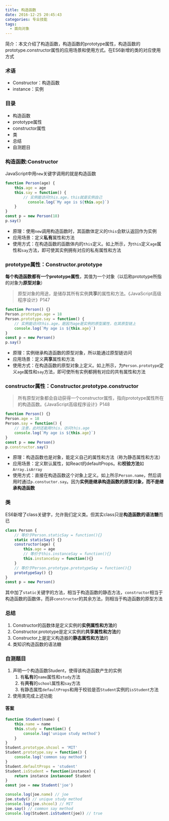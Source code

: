 ```yaml
---
title: 构造函数
date: 2016-12-25 20:45:43
categories: 专业技能
tags:
  - 面向对象
---
```


简介：本文介绍了构造函数，构造函数的prototype属性，构造函数的prototype.constructor属性的应用场景和使用方式。在ES6新增的类的对应使用方式
<!-- more -->
### 术语
* Constructor：构造函数
* instance：实例

### 目录
* 构造函数
* prototype属性
* constructor属性
* 类
* 总结
* 自测题目

### 构造函数:Constructor
JavaScript中用`new`关键字调用的就是构造函数
```javascript
function Person(age) {
    this.age = age
    this.say = function() {
        // 实例能访问this.age，this就是实例自己
          console.log(`My age is ${this.age}`)
    }
}
const p = new Person(18)
p.say()
```
* 原理：使用`new`调用构造函数时，其函数体定义的`this`会默认返回作为实例
* 应用场景：定义**私有**属性和方法
* 使用方式：在构造函数的函数体内的`this`定义。如上所示，为`this`定义`age`属性和`say`方法，即可使其实例拥有对应的私有属性和方法

### prototype属性：Constructor.prototype
**每个构造函数都有一个prototype属性**，其值为一个对象（以后称prototype所指的对象为**原型对象**）
> 原型对象的用途，是储存其所有实例**共享**的属性和方法。《JavaScript高级程序设计》P147  

```javascript
function Person() {}
Person.prototype.age = 18
Person.prototype.say = function() {
    // 实例能访问this.age，是因为age是实例的原型属性，在其原型链上
    console.log(`My age is ${this.age}`)
}
const p = new Person()
p.say()
```
* 原理：实例继承构造函数的原型对象，所以能通过原型链访问
* 应用场景：定义**共享**属性和方法
* 使用方式：在构造函数的原型对象上定义。如上所示，为`Person.prototype`定义`age`属性和`say`方法，即可使所有实例都拥有对应的共有属性和方法

### constructor属性：Constructor.prototype.constructor
> 所有原型对象都会自动获得一个constructor属性，指向prototype属性所在的构造函数。《JavaScript高级程序设计》P148  

```javascript
function Person() {}
Person.age = 18
Person.say = function() {
    // 注意，此时还能用this，访问this.age
    console.log(`My age is ${this.age}`)
}
const p = new Person()
p.constructor.say()
```
* 原理：构造函数也是对象，能定义自己的属性和方法（称为静态属性和方法）
* 应用场景：定义默认属性，如React的defaultProps。和**校验方法**如`Array.isArray`
* 使用方式：直接在构造函数这个对象上定义。如上所示`Person.name`，然后调用时通过`p.constuctor.say`。因为**实例是继承构造函数的原型对象，而不是继承构造函数**

### 类
ES6新增了class关键字，允许我们定义类。但其实class只是**构造函数的语法糖**而已
```javascript
class Person {
    // 等价于Person.staticSay = function(){}
    static staticSay() {}
    constructor(age) {
        this.age = age
        // 等价于this.instanceSay = function(){}
        this.instanceSay = function(){}
    }
    // 等价于Person.prototype.prototypeSay = function(){}
    prototypeSay() {}
}
const p = new Person()
```
其中加了`static`关键字的方法，相当于构造函数的静态方法，`constructor`相当于构造函数的函数体，而非`constructor`的其余方法，则相当于构造函数的原型方法

### 总结
1. Constructor的函数体是定义实例的**实例属性和方法**的
2. Constructor.prototype是定义实例的**共享属性和方法**的
3. Constructor上是定义构造器的**静态属性和方法**的
4. 类知识构造函数的语法糖

### 自测题目
1. 声明一个构造函数Student，使得该构造函数产生的实例
    1. 有**私有**的`name`属性和`study`方法
    2. 有**共有**的`school`属性和`say`方法
    3. 有静态属性`defaultProps`和用于校验是否`Student`实例的`isStudent`方法
2. 使用类完成上述功能

#### 答案
```javascript
function Student(name) {
    this.name = name
    this.study = function() {
        console.log('unique study method')
    }
}
Student.prototype.shcool = 'MIT'
Student.prototype.say = function() {
    console.log('common say method')
}
Student.defaultProps = 'student'
Student.isStudent = function(instance) {
    return instance instanceof Student
}
const joe = new Student('joe')

console.log(joe.name) // joe
joe.study() // unique study method
console.log(joe.shcool) // MIT
joe.say() // common say method
console.log(Student.isStudent(joe)) // true
```
